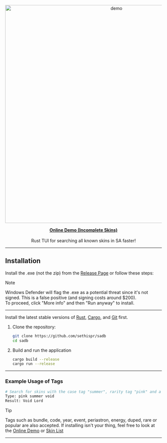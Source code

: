 <p align="center">
  <img src="https://github.com/user-attachments/assets/687e92f5-9e79-4282-b9ad-6a088f185df8" alt="demo" width="700"> 
</p>

<p align="center">
  <a href="https://sethispr.github.io/sadb/"><strong>Online Demo (Incomplete Skins)</strong></a>
  <br><br>
  Rust TUI for searching all known skins in SA faster!
</p>

---

## Installation

Install the .exe (not the zip) from the [Release Page](https://github.com/Sethispr/sadb/releases/tag/v0.12a) or follow these steps:

> [!NOTE]
> Windows Defender will flag the .exe as a potential threat since it's not signed. This is a false positive (and signing costs around $200).  
> To proceed, click "More info" and then "Run anyway" to install.

---

Install the latest stable versions of [Rust](https://www.rust-lang.org/), [Cargo](https://doc.rust-lang.org/cargo/), and [Git](https://git-scm.com/) first.

1. Clone the repository:
   ```bash
   git clone https://github.com/sethispr/sadb
   cd sadb
   ```

2. Build and run the application
   ```bash
   cargo build --release
   cargo run --release
   ```

---

### Example Usage of Tags

```bash
# Search for skins with the case tag "summer", rarity tag "pink" and a skin containg the word "void"
Type: pink summer void
Result: Void Lord
```

> [!TIP]
> Tags such as bundle, code, year, event, periastron, energy, duped, rare or popular are also accepted.
> If installing isn't your thing, feel free to look at the [Online Demo](https://sethispr.github.io/sadb) or [Skin List](https://github.com/Sethispr/sadb/blob/main/skins.md)

---
